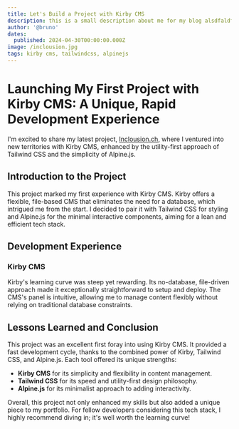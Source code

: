 ```yaml
---
title: Let's Build a Project with Kirby CMS
description: this is a small description about me for my blog alsdfaldfs alsdfkasfd
author: '@bruno'
dates:
  published: 2024-04-30T00:00:00.000Z
image: /inclousion.jpg
tags: kirby cms, tailwindcss, alpinejs
---
```


# Launching My First Project with Kirby CMS: A Unique, Rapid Development Experience

I'm excited to share my latest project, [Inclousion.ch](https://www.inclousion.ch/), where I ventured into new territories with Kirby CMS, enhanced by the utility-first approach of Tailwind CSS and the simplicity of Alpine.js.

## Introduction to the Project

This project marked my first experience with Kirby CMS. Kirby offers a flexible, file-based CMS that eliminates the need for a database, which intrigued me from the start. I decided to pair it with Tailwind CSS for styling and Alpine.js for the minimal interactive components, aiming for a lean and efficient tech stack.

## Development Experience

### Kirby CMS

Kirby's learning curve was steep yet rewarding. Its no-database, file-driven approach made it exceptionally straightforward to setup and deploy. The CMS's panel is intuitive, allowing me to manage content flexibly without relying on traditional database constraints.

## Lessons Learned and Conclusion

This project was an excellent first foray into using Kirby CMS. It provided a fast development cycle, thanks to the combined power of Kirby, Tailwind CSS, and Alpine.js. Each tool offered its unique strengths:

- **Kirby CMS** for its simplicity and flexibility in content management.
- **Tailwind CSS** for its speed and utility-first design philosophy.
- **Alpine.js** for its minimalist approach to adding interactivity.

Overall, this project not only enhanced my skills but also added a unique piece to my portfolio. For fellow developers considering this tech stack, I highly recommend diving in; it's well worth the learning curve!
